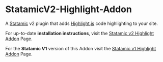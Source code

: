 # StatamicV2-Highlight-Addon
A [Statamic](http://statamic.com) v2 plugin that adds [Highlight.js](https://highlightjs.org) code highlighting to your site.

For up-to-date **installation instructions**, visit the [Statamic v2 Highlight Addon](http://DLMax.org/statamic-addons/highlight-v2-addon) Page.


For the **Statamic V1** version of this Addon visit the [Statamic v1 Highlight Addon](http://DLMax.org/statamic-addons/highlight-plugin) Page.
